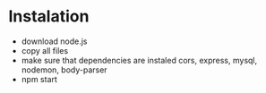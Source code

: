 # Instalation
* download node.js
* copy all files
* make sure that dependencies are instaled cors, express, mysql, nodemon, body-parser
* npm start